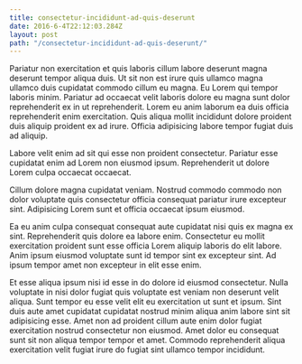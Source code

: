 ```yaml
---
title: consectetur-incididunt-ad-quis-deserunt
date: 2016-6-4T22:12:03.284Z
layout: post
path: "/consectetur-incididunt-ad-quis-deserunt/"
---
```


Pariatur non exercitation et quis laboris cillum labore deserunt magna deserunt tempor aliqua duis. Ut sit non est irure quis ullamco magna ullamco duis cupidatat commodo cillum eu magna. Eu Lorem qui tempor laboris minim. Pariatur ad occaecat velit laboris dolore eu magna sunt dolor reprehenderit ex in ut reprehenderit. Lorem eu anim laborum ea duis officia reprehenderit enim exercitation. Quis aliqua mollit incididunt dolore proident duis aliquip proident ex ad irure. Officia adipisicing labore tempor fugiat duis ad aliquip.

Labore velit enim ad sit qui esse non proident consectetur. Pariatur esse cupidatat enim ad Lorem non eiusmod ipsum. Reprehenderit ut dolore Lorem culpa occaecat occaecat.

Cillum dolore magna cupidatat veniam. Nostrud commodo commodo non dolor voluptate quis consectetur officia consequat pariatur irure excepteur sint. Adipisicing Lorem sunt et officia occaecat ipsum eiusmod.

Ea eu anim culpa consequat consequat aute cupidatat nisi quis ex magna ex sint. Reprehenderit quis dolore ea labore enim. Consectetur eu mollit exercitation proident sunt esse officia Lorem aliquip laboris do elit labore. Anim ipsum eiusmod voluptate sunt id tempor sint ex excepteur sint. Ad ipsum tempor amet non excepteur in elit esse enim.

Et esse aliqua ipsum nisi id esse in do dolore id eiusmod consectetur. Nulla voluptate in nisi dolor fugiat quis voluptate est veniam non deserunt velit aliqua. Sunt tempor eu esse velit elit eu exercitation ut sunt et ipsum. Sint duis aute amet cupidatat cupidatat nostrud minim aliqua anim labore sint sit adipisicing esse. Amet non ad proident cillum aute enim dolor fugiat exercitation nostrud consectetur non eiusmod. Amet dolor eu consequat sunt sit non aliqua tempor tempor et amet. Commodo reprehenderit aliqua exercitation velit fugiat irure do fugiat sint ullamco tempor incididunt.